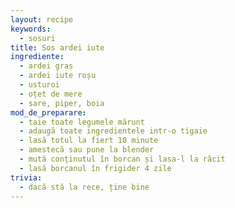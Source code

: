 ```yaml
---
layout: recipe
keywords:
  - sosuri
title: Sos ardei iute
ingrediente:
  - ardei gras
  - ardei iute roșu
  - usturoi
  - oțet de mere
  - sare, piper, boia
mod_de_preparare:
  - taie toate legumele mărunt
  - adaugă toate ingredientele intr-o tigaie
  - lasă totul la fiert 10 minute
  - amestecă sau pune la blender
  - mută conținutul în borcan și lasa-l la răcit
  - lasă borcanul în frigider 4 zile
trivia:
  - dacă stă la rece, ține bine
---
```

